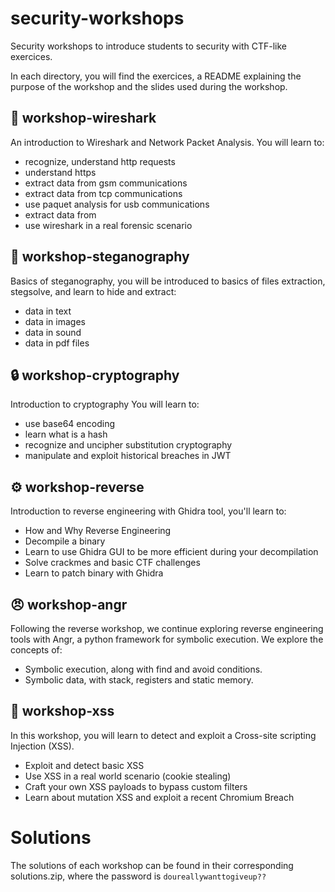 # security-workshops
Security workshops to introduce students to security with CTF-like exercices.

In each directory, you will find the exercices, a README explaining the purpose of the workshop and the slides used during the workshop.

## :shark: workshop-wireshark

An introduction to Wireshark and Network Packet Analysis.
You will learn to:
* recognize, understand http requests
* understand https
* extract data from gsm communications
* extract data from tcp communications
* use paquet analysis for usb communications
* extract data from 
* use wireshark in a real forensic scenario

## :microscope: workshop-steganography

Basics of steganography, you will be introduced to basics of files extraction, stegsolve, and learn to hide and extract:
* data in text
* data in images
* data in sound
* data in pdf files

## :lock: workshop-cryptography

Introduction to cryptography
You will learn to:
* use base64 encoding
* learn what is a hash
* recognize and uncipher substitution cryptography
* manipulate and exploit historical breaches in JWT

## :gear: workshop-reverse

Introduction to reverse engineering with Ghidra tool, you'll learn to:
* How and Why Reverse Engineering
* Decompile a binary
* Learn to use Ghidra GUI to be more efficient during your decompilation
* Solve crackmes and basic CTF challenges
* Learn to patch binary with Ghidra

## :angry: workshop-angr

Following the reverse workshop, we continue exploring reverse engineering tools
with Angr, a python framework for symbolic execution. We explore the concepts of:
* Symbolic execution, along with find and avoid conditions.
* Symbolic data, with stack, registers and static memory.

## :syringe: workshop-xss

In this workshop, you will learn to detect and exploit a Cross-site scripting Injection (XSS).
*  Exploit and detect basic XSS
*  Use XSS in a real world scenario (cookie stealing)
*  Craft your own XSS payloads to bypass custom filters
*  Learn about mutation XSS and exploit a recent Chromium Breach

# Solutions

The solutions of each workshop can be found in their corresponding solutions.zip, where the password is `doureallywanttogiveup??`
